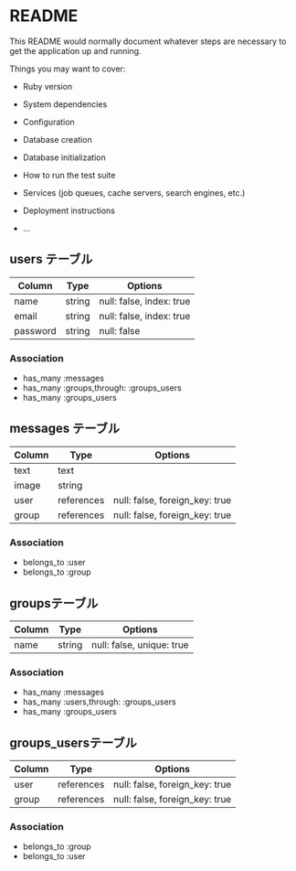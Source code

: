 # README

This README would normally document whatever steps are necessary to get the
application up and running.

Things you may want to cover:

* Ruby version

* System dependencies

* Configuration

* Database creation

* Database initialization

* How to run the test suite

* Services (job queues, cache servers, search engines, etc.)

* Deployment instructions

* ...


## users テーブル 
 
|Column|Type|Options| 
|------|----|-------| 
|name|string|null: false, index: true| 
|email|string|null: false, index: true| 
|password|string|null: false| 
 
### Association 
- has_many :messages 
- has_many :groups,through: :groups_users 
- has_many :groups_users


## messages テーブル 
 
|Column|Type|Options| 
|------|----|-------| 
|text|text|
|image|string|
|user|references|null: false, foreign_key: true| 
|group|references|null: false, foreign_key: true| 
  
### Association 
- belongs_to :user 
- belongs_to :group 


## groupsテーブル 
 
|Column|Type|Options| 
|------|----|-------| 
|name|string|null: false, unique: true| 
 
### Association 
- has_many :messages 
- has_many :users,through: :groups_users 
- has_many :groups_users


## groups_usersテーブル 
 
|Column|Type|Options| 
|------|----|-------| 
|user|references|null: false, foreign_key: true| 
|group|references|null: false, foreign_key: true| 
 
### Association 
- belongs_to :group 
- belongs_to :user 
 